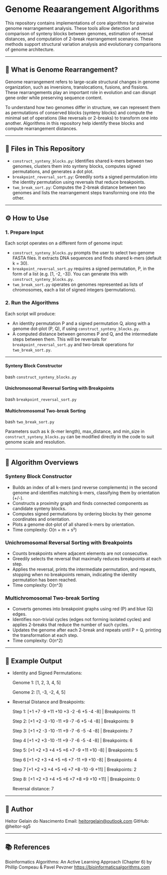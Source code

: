 # Genome Reaarangement Algorithms

This repository contains implementations of core algorithms for pairwise genome rearrangement analysis. These tools allow detection and comparison of synteny blocks between genomes, estimation of reversal distances, and computation of 2-break rearrangement scenarios. These methods support structural variation analysis and evolutionary comparisons of genome architecture.

---

## 🧬 What is Genome Rearrangement?

Genome rearrangement refers to large-scale structural changes in genome organization, such as inversions, translocations, fusions, and fissions. These rearrangements play an important role in evolution and can disrupt gene order while preserving sequence content. 

To understand how two genomes differ in structure, we can represent them as permutations of conserved blocks (synteny blocks) and compute the minimal set of operations (like reversals or 2-breaks) to transform one into another. Algorithms in this repository help identify these blocks and compute rearrangement distances.

---

## 📁 Files in This Repository

- `construct_synteny_blocks.py`: Identifies shared k-mers between two genomes, clusters them into synteny blocks, computes signed permutations, and generates a dot plot.
- `breakpoint_reversal_sort.py`: Greedily sorts a signed permutation into the identity permutation using reversals that reduce breakpoints.
- `two_break_sort.py`: Computes the 2-break distance between two genomes and lists the rearrangement steps transforming one into the other.
---

## ⚙️ How to Use

### 1. Prepare Input

Each script operates on a different form of genome input:

- `construct_synteny_blocks.py` prompts the user to select two genome FASTA files. It extracts DNA sequences and finds shared k-mers (default k = 30).
- `breakpoint_reversal_sort.py` requires a signed permutation, P, in the form of a list (e.g. [1, -2, -3]). You can generate this with `construct_synteny_blocks.py`.
- `two_break_sort.py` operates on genomes represented as lists of chromosomes, each a list of signed integers (permutations). 

### 2. Run the Algorithms

Each script will produce:

- An identity permutation P and a signed permutation Q, along with a genome dot-plot (P, Q), if using `construct_synteny_blocks.py`.
- A computed distance between genomes P and Q, and the intermediate steps between them. This will be reversals for `breakpoint_reversal_sort.py` and two-break operations for `two_break_sort.py`.

---

#### Synteny Block Constructor 

  bash
```construct_synteny_blocks.py```

#### Unichromosomal Reversal Sorting with Breakpoints

  bash
```breakpoint_reversal_sort.py```

#### Multichromosomal Two-break Sorting

  bash
```two_break_sort.py```

Parameters such as k (k-mer length), max_distance, and min_size in `construct_synteny_blocks.py` can be modified directly in the code to suit genome scale and resolution.

---

## 🧠 Algorithm Overviews

### Synteny Block Constructor 

- Builds an index of all k-mers (and reverse complements) in the second genome and identifies matching k-mers, classifying them by orientation (+/-).
- Constructs a proximity graph and finds connected components as candidate synteny blocks.
- Computes signed permutations by ordering blocks by their genome coordinates and orientation.
- Plots a genome dot-plot of all shared k-mers by orientation.
- Time complexity: O(n + m + s²)

### Unichromosomal Reversal Sorting with Breakpoints

- Counts breakpoints where adjacent elements are not consecutive.
- Greedily selects the reversal that maximally reduces breakpoints at each step.
- Applies the reversal, prints the intermediate permutation, and repeats, stopping when no breakpoints remain, indicating the identity permutation has been reached.
- Time complexity: O(n^3)

### Multichromosomal Two-break Sorting

- Converts genomes into breakpoint graphs using red (P) and blue (Q) edges.
- Identifies non-trivial cycles (edges not forming isolated cycles) and applies 2-breaks that reduce the number of such cycles.
- Updates the genome after each 2-break and repeats until P = Q, printing the transformation at each step.
- Time complexity: O(n^2)

---

## 🧪 Example Output

- Identity and Signed Permutations:

  Genome 1: [1, 2, 3, 4, 5]
  
  Genome 2: [1, -3, -2, 4, 5]
  
- Reversal Distance and Breakpoints:

  Step 1: [+1 +7 -9 +11 +10 +3 -2 -6 +5 -4 -8] | Breakpoints: 11
  
  Step 2: [+1 +2 -3 -10 -11 +9 -7 -6 +5 -4 -8] | Breakpoints: 9
  
  Step 3: [+1 +2 -3 -10 -11 +9 -7 -6 -5 -4 -8] | Breakpoints: 7
  
  Step 4 [+1 +2 +3 -10 -11 +9 -7 -6 -5 -4 -8] | Breakpoints: 6
  
  Step 5: [+1 +2 +3 +4 +5 +6 +7 -9 +11 +10 -8] | Breakpoints: 5
  
  Step 6 [+1 +2 +3 +4 +5 +6 +7 -11 +9 +10 -8] | Breakpoints: 4
  
  Step 7 [+1 +2 +3 +4 +5 +6 +7 +8 -10 -9 +11] | Breakpoints: 2
  
  Step 8: [+1 +2 +3 +4 +5 +6 +7 +8 +9 +10 +11] | Breakpoints: 0
  
  Reversal distance: 7

---

## 👤 Author

Heitor Gelain do Nascimento
Email: heitorgelain@outlook.com
GitHub: @heitor-sg5

---

## 📚 References

Bioinformatics Algorithms: An Active Learning Approach (Chapter 6) by
Phillip Compeau & Pavel Pevzner
https://bioinformaticsalgorithms.com
